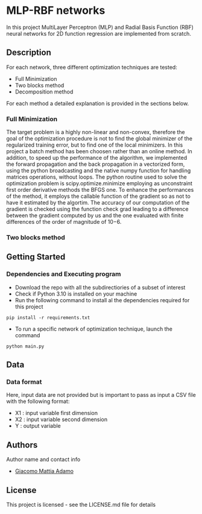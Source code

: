 # MLP-RBF networks
In this project MultiLayer Perceptron (MLP) and Radial Basis Function (RBF) neural networks for 2D function regression are implemented from scratch.

## Description

For each network, three different optimization techniques are tested:
 - Full Minimization
 - Two blocks method
 - Decomposition method

For each method a detailed explanation is provided in the sections below.

### Full Minimization 

The target problem is a highly non-linear and non-convex, therefore the goal of the optimization procedure is not to find the global minimizer of the regularized training error, but to find one of the local minimizers. In this project a batch method has been choosen rather than an online method. 
In addition, to speed up the performance of the algorithm, we implemented the forward propagation and the back propagation in a vectorized form, using the python broadcasting and the native numpy function for handling matrices operations, without loops. 
The python routine used to solve the optimization problem is scipy.optimize.minimize employing as unconstraint first order derivative methods the BFGS one.
To enhance the performances of the method, it employs the callable function of the gradient so as not to have it estimated by the algortim. The accuracy of our computation of the gradient is checked using the function check grad leading to a difference between the gradient computed by us and the one evaluated with finite differences of the order of magnitude of 10−6.

### Two blocks method

## Getting Started

### Dependencies and Executing program

 - Download the repo with all the subdirectiories of a subset of interest
 - Check if Python 3.10 is installed on your machine 
 - Run the following command to install al the dependencies required for this project
```
pip install -r requirements.txt
```
- To run a specific network of optimization technique, launch the command
```
python main.py
```
## Data 

### Data format

Here, input data are not provided but is important to pass as input a CSV file with the following format:

 - X1 : input variable first dimension 
 - X2 : input variable second dimension
 - Y  : output variable


## Authors

Author name and contact info

- [Giacomo Mattia Adamo](www.linkedin.com/in/giacomo-mattia-adamo-b36a831ba)

## License

This project is licensed - see the LICENSE.md file for details
